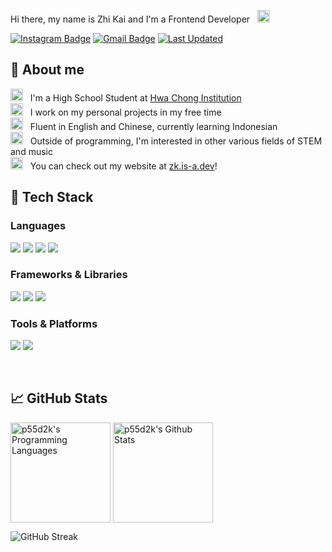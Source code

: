 Hi there, my name is Zhi Kai and I'm a Frontend Developer &nbsp; <img src="https://media.giphy.com/media/hvRJCLFzcasrR4ia7z/giphy.gif" width="20" height="20">

[![Instagram Badge](https://img.shields.io/badge/-zhi.kai_-e4405f?style=flat&logo=Instagram&logoColor=white)](https://instagram.com/zhi.kai_)
[![Gmail Badge](https://img.shields.io/badge/-peanutandscuffy1-c14438?style=flat&logo=Gmail&logoColor=white&link=mailto:peanutandscuffy1@gmail.com)](mailto:peanutandscuffy1@gmail.com)
[![Last Updated](https://img.shields.io/github/last-commit/p55d2k/p55d2k/main?label=last%20updated&style=flat)](https://github.com/p55d2k/p55d2k/commits)

## 🎉 About me

<img src="https://media3.giphy.com/media/XfJIwjs18gFl2dqdkI/giphy.gif?cid=ecf05e47c1ei5oy0ts13e1g3ia001mae50j1s0ig0skz1try&rid=giphy.gif&ct=s" width="20" height="20" />&nbsp;&nbsp; I'm a High School Student at <a href="https://www.hci.edu.sg/" target="_blank">Hwa Chong Institution</a>
<br/>
<img src="https://media4.giphy.com/media/55cVTSP1QhCgcrKVVW/giphy.gif?cid=790b7611a33cffb938a64cb87a4e26f8675031e0597f7382&rid=giphy.gif&ct=s" width="20" height="20" />&nbsp;&nbsp; I work on my personal projects in my free time
<br/>
<img src="https://media0.giphy.com/media/cNROH16WmAR5QAYQCY/giphy.gif?cid=790b76118d083ecca71fc84b8f6df0b39e46edfc667bbafe&rid=giphy.gif&ct=s" width="20" height="20" />&nbsp;&nbsp; Fluent in English and Chinese, currently learning Indonesian
<br/>
<img src="https://media2.giphy.com/media/c7b4k49vPvcTJfbrCK/giphy.gif?cid=ecf05e47cx982wvwnusnttvallfrhca4lowhxys5t615elzp&ep=v1_gifs_gifId&rid=giphy.gif&ct=s" width="20" height="20" />&nbsp;&nbsp; Outside of programming, I'm interested in other various fields of STEM and music
<br/>
<img src="https://media2.giphy.com/media/sCwqNAHiOZHGuu2ptI/giphy.gif?cid=790b7611f1b3d753647428ee5d76770d869bfa8e29a0acfe&rid=giphy.gif&ct=s" width="20" height="20" />&nbsp;&nbsp; You can check out my website at <a href="https://zk.is-a.dev/" target="_blank">zk.is-a.dev</a>!
<br/>

## 🚀 Tech Stack

<h3>
Languages
</h3>
<p>
<img src="https://img.shields.io/badge/TypeScript-3178c6?style=for-the-badge&logo=typescript&logoColor=white"/> <img src="https://img.shields.io/badge/JavaScript-f7df1e?style=for-the-badge&logo=javascript&logoColor=black"/> <img src="https://img.shields.io/badge/Python-3776ab?style=for-the-badge&logo=python&logoColor=white"/> <img src="https://img.shields.io/badge/C++-00599C?style=for-the-badge&logo=c%2B%2B&logoColor=white"/>
</p>

<h3>
Frameworks & Libraries
</h3>
<p>
<img src="https://img.shields.io/badge/React-61DAFB?style=for-the-badge&logo=react&logoColor=black"/> <img src="https://img.shields.io/badge/Next.js-000?style=for-the-badge&logo=nextdotjs&logoColor=white"/> <img src="https://img.shields.io/badge/Material%20UI-007FFF?style=for-the-badge&logo=mui&logoColor=white"/> 
</p>
<h3>
Tools & Platforms
</h3>
<p>
<img src="https://img.shields.io/badge/Node.js-339933?style=for-the-badge&logo=nodedotjs&logoColor=white"/> <img src="https://img.shields.io/badge/Unity-000000?style=for-the-badge&logo=unity&logoColor=white"/>
</p>

<br/>

## 📈 GitHub Stats

<p>
<img align="center" src="https://github-readme-stats.vercel.app/api/top-langs/?username=p55d2k&theme=dracula&layout=donut&hide=shaderlab,hlsl,html" height=160px alt="p55d2k's Programming Languages"/>
<img align="center" src="https://github-readme-stats.vercel.app/api?username=p55d2k&show_icons=true&theme=dracula" height=160px alt="p55d2k's Github Stats">
</p>
<img src="https://streak-stats.demolab.com?user=p55d2k&theme=dark" alt="GitHub Streak" />

<br/>

<!-- <small>readme template taken from fransjesky: https://github.com/fransjesky</small> -->
